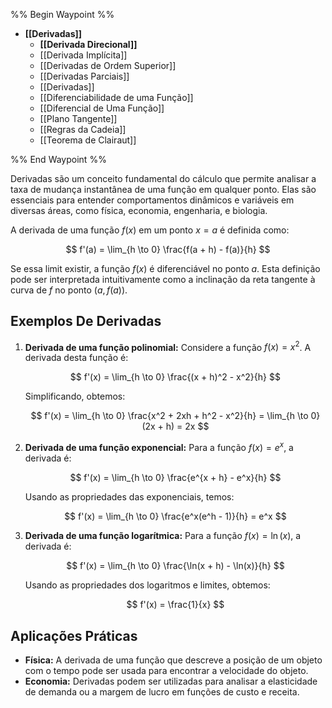 %% Begin Waypoint %%
- **[[Derivadas]]**
	- **[[Derivada Direcional]]**
	- [[Derivada Implícita]]
	- [[Derivadas de Ordem Superior]]
	- [[Derivadas Parciais]]
	- [[Derivadas]]
	- [[Diferenciabilidade de uma  Função]]
	- [[Diferencial de Uma Função]]
	- [[Plano Tangente]]
	- [[Regras da Cadeia]]
	- [[Teorema de Clairaut]]

%% End Waypoint %%

Derivadas são um conceito fundamental do cálculo que permite analisar a taxa de mudança instantânea de uma função em qualquer ponto. Elas são essenciais para entender comportamentos dinâmicos e variáveis em diversas áreas, como física, economia, engenharia, e biologia.

A derivada de uma função $f(x)$ em um ponto $x = a$ é definida como:

$$
f'(a) = \lim_{h \to 0} \frac{f(a + h) - f(a)}{h}
$$

Se essa limit existir, a função $f(x)$ é diferenciável no ponto $a$. Esta definição pode ser interpretada intuitivamente como a inclinação da reta tangente à curva de $f$ no ponto $(a, f(a))$.

## Exemplos De Derivadas

1. **Derivada de uma função polinomial:**
   Considere a função $f(x) = x^2$. A derivada desta função é:

   $$
   f'(x) = \lim_{h \to 0} \frac{(x + h)^2 - x^2}{h}
   $$

   Simplificando, obtemos:

   $$
   f'(x) = \lim_{h \to 0} \frac{x^2 + 2xh + h^2 - x^2}{h} = \lim_{h \to 0} (2x + h) = 2x
   $$

2. **Derivada de uma função exponencial:**
   Para a função $f(x) = e^x$, a derivada é:

   $$
   f'(x) = \lim_{h \to 0} \frac{e^{x + h} - e^x}{h}
   $$

   Usando as propriedades das exponenciais, temos:

   $$
   f'(x) = \lim_{h \to 0} \frac{e^x(e^h - 1)}{h} = e^x
   $$

3. **Derivada de uma função logarítmica:**
   Para a função $f(x) = \ln(x)$, a derivada é:

   $$
   f'(x) = \lim_{h \to 0} \frac{\ln(x + h) - \ln(x)}{h}
   $$

   Usando as propriedades dos logaritmos e limites, obtemos:

   $$
   f'(x) = \frac{1}{x}
   $$

## Aplicações Práticas

- **Física:** A derivada de uma função que descreve a posição de um objeto com o tempo pode ser usada para encontrar a velocidade do objeto.
- **Economia:** Derivadas podem ser utilizadas para analisar a elasticidade de demanda ou a margem de lucro em funções de custo e receita.
